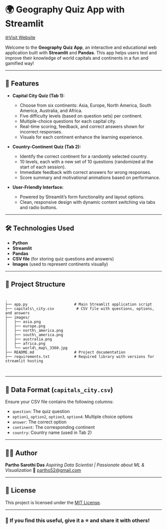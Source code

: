 # 🌍 Geography Quiz App with Streamlit  
[🌐Visit Website](https://abhikgeo.streamlit.app/)

Welcome to the **Geography Quiz App**, an interactive and educational web application built with **Streamlit** and **Pandas**. This app helps users test and improve their knowledge of world capitals and continents in a fun and gamified way!

---

## 🎯 Features

- **Capital City Quiz (Tab 1):**
  - Choose from six continents: Asia, Europe, North America, South America, Australia, and Africa.
  - Five difficulty levels (based on question sets) per continent.
  - Multiple-choice questions for each capital city.
  - Real-time scoring, feedback, and correct answers shown for incorrect responses.
  - Visuals for each continent enhance the learning experience.

- **Country-Continent Quiz (Tab 2):**
  - Identify the correct continent for a randomly selected country.
  - 10 levels, each with a new set of 10 questions (randomized at the start of each session).
  - Immediate feedback with correct answers for wrong responses.
  - Score summary and motivational animations based on performance.

- **User-Friendly Interface:**
  - Powered by Streamlit’s form functionality and layout options.
  - Clean, responsive design with dynamic content switching via tabs and radio buttons.

---

## 🛠️ Technologies Used

- **Python**
- **Streamlit**
- **Pandas**
- **CSV file** (for storing quiz questions and answers)
- **Images** (used to represent continents visually)

---

## 📁 Project Structure

```

.
├── app.py                     # Main Streamlit application script
├── capitals\_city.csv          # CSV file with questions, options, and answers
├── images/
│   ├── asia.png
│   ├── europe.png
│   ├── north\_america.png
│   ├── south\_america.png
│   ├── australia.png
│   ├── africa.png
│   └── world\_map\_3360.jpg
├── README.md                  # Project documentation
├── requirements.txt           # Required library with versions for streamlit hosting



````

---

## 🧠 Data Format (`capitals_city.csv`)

Ensure your CSV file contains the following columns:

- `question`: The quiz question
- `option1`, `option2`, `option3`, `option4`: Multiple choice options
- `answer`: The correct option
- `continent`: The corresponding continent
- `country`: Country name (used in Tab 2)

---

## 👨‍💻 Author

**Partho Sarothi Das**
*Aspiring Data Scientist | Passionate about ML & Visualization*
📧 [partho52@gmail.com](mailto:partho52@gmail.com)

---

## 📜 License

This project is licensed under the [MIT License](LICENSE).

---

### 🌟 If you find this useful, give it a ⭐ and share it with others!

```
